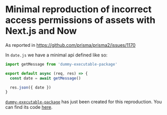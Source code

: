# Minimal reproduction of incorrect access permissions of assets with Next.js and Now
As reported in https://github.com/prisma/prisma2/issues/1170

In `date.js` we have a minimal api defined like so:

```js
import getMessage from 'dummy-executable-package'

export default async (req, res) => {
  const date = await getMessage()

  res.json({ date })
}
```

[`dummy-executable-package`](https://github.com/timsuchanek/dummy-executable-package) has just been created for this reproduction. You can find its code [here](https://github.com/timsuchanek/dummy-executable-package).

